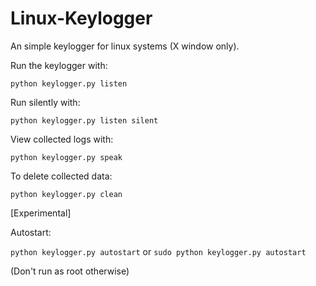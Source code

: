 # Linux-Keylogger
An simple keylogger for linux systems (X window only).

Run the keylogger with:

```python keylogger.py listen```

Run silently with:

```python keylogger.py listen silent```

View collected logs with:

```python keylogger.py speak```

To delete collected data:

```python keylogger.py clean```

[Experimental]

Autostart:

```python keylogger.py autostart```
or
```sudo python keylogger.py autostart```

(Don't run as root otherwise)
